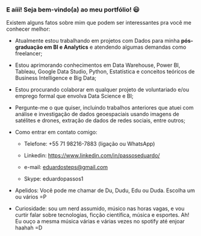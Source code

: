 ### E aííí! Seja bem-vindo(a) ao meu portfólio! 😃
Existem alguns fatos sobre mim que podem ser interessantes pra você me conhecer melhor:

- Atualmente estou trabalhando em projetos com Dados para minha **pós-graduação em BI e Analytics** e atendendo algumas demandas como freelancer;

- Estou aprimorando conhecimentos em Data Warehouse, Power BI, Tableau, Google Data Studio, Python, Estatística e conceitos teóricos de Business Intelligence e Big Data;

- Estou procurando colaborar em qualquer projeto de voluntariado e/ou emprego formal que envolva Data Science e BI;

- Pergunte-me o que quiser, incluindo trabalhos anteriores que atuei com análise e investigação de dados geoespaciais usando imagens de satélites e drones, extração de dados de redes sociais, entre outros;

- Como entrar em contato comigo:

  * Telefone: +55 71 98216-7883 (ligação ou WhatsApp)
  
  * Linkedin: https://www.linkedin.com/in/passoseduardo/
  
  * e-mail: eduardosteps@gmail.com
  
  * Skype: eduardopassos1
    
- Apelidos: Você pode me chamar de Du, Dudu, Edu ou Duda. Escolha um ou vários =P

- Curiosidade: sou um nerd assumido, músico nas horas vagas, e vou curtir falar sobre tecnologias, ficção científica, música e esportes. Ah! Eu ouço a mesma música várias e várias vezes no spotify até enjoar haahah =D

